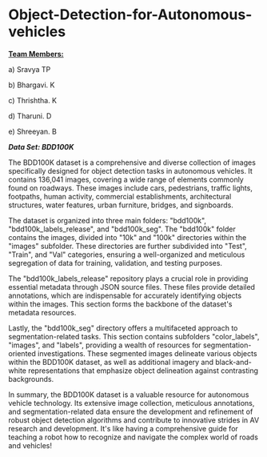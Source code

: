 # Object-Detection-for-Autonomous-vehicles

<u>**Team Members:**</u>

  a) Sravya TP
  
  b) Bhargavi. K
  
  c) Thrishtha. K
  
  d) Tharuni. D
  
  e) Shreeyan. B

***Data Set: BDD100K***

The BDD100K dataset is a comprehensive and diverse collection of images specifically designed for object detection tasks in autonomous vehicles. It contains 136,041 images, covering a wide range of elements commonly found on roadways. These images include cars, pedestrians, traffic lights, footpaths, human activity, commercial establishments, architectural structures, water features, urban furniture, bridges, and signboards.

The dataset is organized into three main folders: "bdd100k", "bdd100k_labels_release", and "bdd100k_seg". The "bdd100k" folder contains the images, divided into "10k" and "100k" directories within the "images" subfolder. These directories are further subdivided into "Test", "Train", and "Val" categories, ensuring a well-organized and meticulous segregation of data for training, validation, and testing purposes.

The "bdd100k_labels_release" repository plays a crucial role in providing essential metadata through JSON source files. These files provide detailed annotations, which are indispensable for accurately identifying objects within the images. This section forms the backbone of the dataset's metadata resources.

Lastly, the "bdd100k_seg" directory offers a multifaceted approach to segmentation-related tasks. This section contains subfolders "color_labels", "images", and "labels", providing a wealth of resources for segmentation-oriented investigations. These segmented images delineate various objects within the BDD100K dataset, as well as additional imagery and black-and-white representations that emphasize object delineation against contrasting backgrounds.

In summary, the BDD100K dataset is a valuable resource for autonomous vehicle technology. Its extensive image collection, meticulous annotations, and segmentation-related data ensure the development and refinement of robust object detection algorithms and contribute to innovative strides in AV research and development. It's like having a comprehensive guide for teaching a robot how to recognize and navigate the complex world of roads and vehicles!
